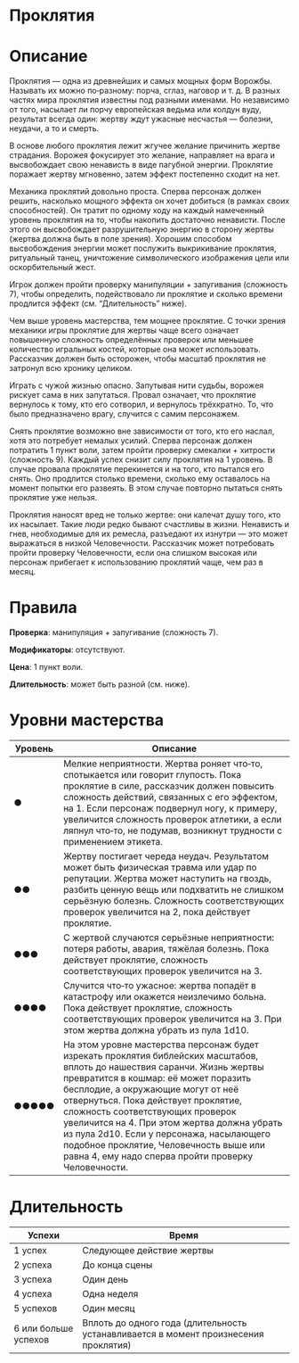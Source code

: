# Проклятия

# Описание

Проклятия — одна из древнейших и самых мощных форм Ворожбы. Называть их можно по‐разному: порча, сглаз, наговор и т. д. В разных частях мира проклятия известны под разными именами. Но независимо от того, насылает ли порчу европейская ведьма или колдун вуду, результат всегда один: жертву ждут ужасные несчастья — болезни, неудачи, а то и смерть.

В основе любого проклятия лежит жгучее желание причинить жертве страдания. Ворожея фокусирует это желание, направляет на врага и высвобождает свою ненависть в виде пагубной энергии. Проклятие поражает жертву мгновенно, затем эффект постепенно сходит на нет.

Механика проклятий довольно проста. Сперва персонаж должен решить, насколько мощного эффекта он хочет добиться (в рамках своих способностей). Он тратит по одному ходу на каждый намеченный уровень проклятия на то, чтобы накопить достаточно ненависти. После этого он высвобождает разрушительную энергию в сторону жертвы (жертва должна быть в поле зрения). Хорошим способом высвобождения энергии может послужить выкрикивание проклятия, ритуальный танец, уничтожение символического изображения цели или оскорбительный жест.

Игрок должен пройти проверку манипуляции + запугивания (сложность 7), чтобы определить, подействовало ли проклятие и сколько времени продлится эффект (см. “Длительность” ниже).

Чем выше уровень мастерства, тем мощнее проклятие. С точки зрения механики игры проклятие для жертвы чаще всего означает повышенную сложность определённых проверок или меньшее количество игральных костей, которые она может использовать. Рассказчик должен быть осторожен, чтобы масштаб проклятия не затронул всю хронику целиком.

Играть с чужой жизнью опасно. Запутывая нити судьбы, ворожея рискует сама в них запутаться. Провал означает, что проклятие вернулось к тому, кто его сотворил, и вернулось трёхкратно. То, что было предназначено врагу, случится с самим персонажем.  

Снять проклятие возможно вне зависимости от того, кто его наслал, хотя это потребует немалых усилий. Сперва персонаж должен потратить 1 пункт воли, затем пройти проверку смекалки + хитрости (сложность 9). Каждый успех снизит силу проклятия на 1 уровень. В случае провала проклятие перекинется и на того, кто пытался его снять. Оно продлится столько времени, сколько ему оставалось на момент попытки его развеять. В этом случае повторно пытаться снять проклятие уже нельзя.

Проклятия наносят вред не только жертве: они калечат душу того, кто их насылает. Такие люди редко бывают счастливы в жизни. Ненависть и гнев, необходимые для их ремесла, разъедают их изнутри — это может выражаться в низкой Человечности. Рассказчик может потребовать пройти проверку Человечности, если она слишком высокая или персонаж прибегает к использованию проклятий чаще, чем раз в месяц.

# Правила

**Проверка**: манипуляция + запугивание (сложность 7).

**Модификаторы**: отсутствуют.

**Цена**: 1 пункт воли.

**Длительность**: может быть разной (см. ниже).

# Уровни мастерства

| Уровень | Описание                                                                                                                                                                                                                                                                                                                                         |
| ------- | ------------------------------------------------------------------------------------------------------------------------------------------------------------------------------------------------------------------------------------------------------------------------------------------------------------------------------------------------ |
| ●       | Мелкие неприятности. Жертва роняет что‐то, спотыкается или говорит глупость. Пока проклятие в силе, рассказчик должен повысить сложность действий, связанных с его эффектом, на 1. Если персонаж подвернул ногу, к примеру, увеличится сложность проверок атлетики, а если ляпнул что‐то, не подумав, возникнут трудности с применением этикета. |
| ●●      | Жертву постигает череда неудач. Результатом может быть физическая травма или удар по репутации. Жертва может наступить на гвоздь, разбить ценную вещь или подхватить не слишком серьёзную болезнь. Сложность соответствующих проверок увеличится на 2, пока действует проклятие.                                                                 | 
| ●●●     | С жертвой случаются серьёзные неприятности: потеря работы, авария, тяжёлая болезнь. Пока действует проклятие, сложность соответствующих проверок увеличится на 3.                                                                                                                                                                                                                                                                                                                              |
| ●●●●    | Случится что‐то ужасное: жертва попадёт в катастрофу или окажется неизлечимо больна. Пока действует проклятие, сложность соответствующих проверок увеличится на 3. При этом жертва должна убрать из пула 1d10.                                                                                                                                                                                                                                                                                                                                   |
| ●●●●●   | На этом уровне мастерства персонаж будет изрекать проклятия библейских масштабов, вплоть до нашествия саранчи. Жизнь жертвы превратится в кошмар: её может поразить бесплодие, а окружающие могут от неё отвернуться. Пока действует проклятие, сложность соответствующих проверок увеличится на 4. При этом жертва должна убрать из пула 2d10. Если у персонажа, насылающего подобное проклятие, Человечность выше или равна 4, ему надо сперва пройти проверку Человечности.   |

# Длительность

| Успехи               | Время                                                                         |
| -------------------- | ------------------------------------------------------------------------------------ |
| 1 успех              | Следующее действие жертвы                                                            |
| 2 успеха             | До конца сцены                                                                       |
| 3 успеха             | Один день                                                                            |
| 4 успеха             | Одна неделя                                                                          |
| 5 успехов            | Один месяц                                                                           |
| 6 или больше успехов | Вплоть до одного года (длительность устанавливается в момент произнесения проклятия) | 